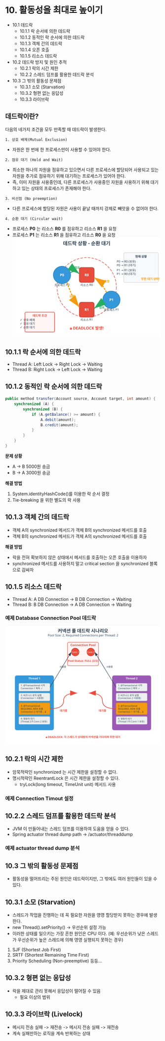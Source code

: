 # 10. 활동성을 최대로  높이기
- 10.1 데드락
    - 10.1.1 락 순서에 의한 데드락
    - 10.1.2 동적인 락 순서에 의한 데드락
    - 10.1.3 객체 간의 데드락
    - 10.1.4 오픈 호출
    - 10.1.5 리소스 데드락
- 10.2 데드락 방지 및 원인 추적
    - 10.2.1 락의 시간 제한
    - 10.2.2 스레드 덤프를 활용한 데드락 분석
- 10.3 그 밖의 활동성 문제점
    - 10.3.1 소모 (Starvation)
    - 10.3.2 형편 없는 응답성
    - 10.3.3 라이브락

## 데드락이란?
다음의 네가지 조건을 모두 만족할 때 데드락이 발생한다.

`1. 상호 배제(Mutual Exclusion)`
- 자원은 한 번에 한 프로세스만이 사용할 수 있어야 한다.

`2. 점유 대기 (Hold and Wait)`
- 최소한 하나의 자원을 점유하고 있으면서 다른 프로세스에 할당되어 사용되고 있는 자원을 추가로 점유하기 위해 대기하는 프로세스가 있어야 한다.
- 즉, 이미 자원을 사용중인데, 다른 프로세스가 사용중인 자원을 사용하기 위해 대기하고 있는 상태의 프로세스가 존재해야 한다.

`3. 비선점 (No preemption)`
- 다른 프로세스에 할당된 자원은 사용이 끝날 때까지 강제로 빼앗을 수 없어야 한다.

`4. 순환 대기 (Circular wait)`
- 프로세스 **P0** 는 리소스 **R0** 를 점유하고 리소스 **R1** 을 요청
- 프로세스 **P1** 는 리소스 **R1** 을 점유하고 리소스 **R0** 을 요청
![resource_deadlock](/img/ch10_process_resource_diagram.svg)

## 10.1.1 락 순서에 의한 데드락
- Thread A: Left Lock -> Right Lock -> Waiting
- Thread B: Right Lock -> Left Lock -> Waiting
## 10.1.2 동적인 락 순서에 의한 데드락
```java
public method transfer(Account source, Account target, int amount) {
    synchronized (A) {
        synchronized (B) {
            if (A.getBalance() >= amount) {
                A.debit(amount);
                B.credit(amount);
            }
        }
    }
}
```
**문제 상황**
- A -> B 5000원 송금
- B -> A 3000원 송금
 
**해결 방법**
1. System.identityHashCode()를 이용한 락 순서 결정
2. Tie-breaking 을 위한 별도의 락 사용

## 10.1.3 객체 간의 데드락
- 객체 A의 synchronized 메서드가 객체 B의 synchronized 메서드를 호출
- 객체 B의 synchronized 메서드가 객체 A의 synchronized 메서드를 호출

**해결 방법**
- 락을 전혀 확보하지 않은 상태에서 메서드를 호출하는 오픈 호출을 이용하자
- synchronized 메서드를 사용하지 말고 critical section 을 synchronized 블록으로 감싸자
## 10.1.5 리소스 데드락
- Thread A: A DB Connection -> B DB Connection -> Waiting
- Thread B: B DB Connection -> A DB Connection -> Waiting

### 예제 Database Connection Pool 데드락
![connection_pool_deadlock](/img/ch10_connection_pool_deadlock.svg)

## 10.2.1 락의 시간 제한
- 암묵적락인 synchronized 는 시간 제한을 설정할 수 없다.
- 명시적락인 ReentrantLock 은 시간 제한을 설정할 수 있다.
  - tryLock(long timeout, TimeUnit unit) 메서드 사용
### 예제 Connection Timout 설정

## 10.2.2 스레드 덤프를 활용한 데드락 분석
- JVM 이 만들어내는 스레드 덤프를 이용하여 도움을 얻을 수 있다.
- Spring actuator thread dump path -> /actuator/threaddump
### 예제 actuator thread dump 분석

## 10.3 그 밖의 활동성 문제점
- 활동성을 떨어뜨리는 주된 원인은 데드락이지만, 그 밖에도 여러 원인들이 있을 수 있다.

## 10.3.1 소모 (Starvation)
- 스레드가 작업을 진행하는 데 꼭 필요한 자원을 영영 할당받지 못하는 경우에 발생한다.
- new Thread().setPriority() -> 우선순위 설정 가능
- 이러한 상태를 일으키는 가장 흔한 원인은 CPU 이다. (예: 우선순위가 낮은 스레드가 우선순위가 높은 스레드에 의해 영영 실행되지 못하는 경우)
1. SJF (Shortest Job First)
2. SRTF (Shortest Remaining Time First)
3. Priority Scheduling (Non-preemptive) 
등등...

## 10.3.2 형편 없는 응답성
- 락을 제대로 관리 못해서 응답성이 떨어질 수 있음
  - 필요 이상의 범위
## 10.3.3 라이브락 (Livelock)
- 메시지 전송 실패 -> 재전송 -> 메시지 전송 실패 -> 재전송
- 계속 실패만하는 로직을 계속 반복하는 상태